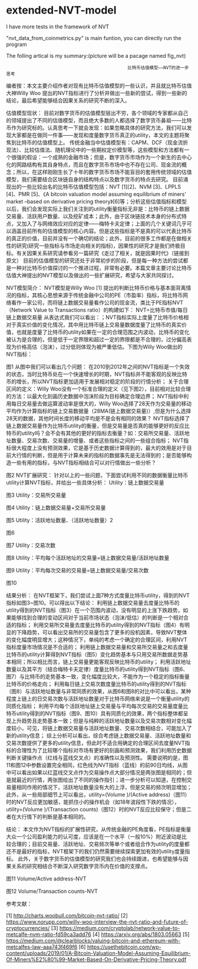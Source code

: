 # extended-NVT-model
I have more tests in the framework of NVT

"nvt_data_from_coinmetrics.py" is main funtion, you can directly run the program

The folling artical is my summary:(picture will be a pacage named fig_nvt)

                                                  比特币估值模型——NVT的进一步思考
编者按：本文主要介绍作者对现有比特币估值模型的一些认识，并且就比特币估值大神Willy Woo 提出的NVT指标进行了分析并做出一些新的尝试，得到一些新的结论，最后希望能够结合因果关系的研究不断的深入。

估值模型现状：
目前对数字货币的估值模型层出不穷，各个领域的专家都从自己的领域提出了不同的估值模型，而且绝大多数的人都选择了数字货币鼻祖——比特币作为研究标的。认真思考一下就会发现：如果忽略具体的研究方法，我们可以发现大家都是在做同一件事——发现和度量数字货币真正的utility，本文的主题将聚焦到比特币的估值模型上。
传统金融当中估值模型有：CAPM、DCF（现金流折现法）、比较估值法、随机理论中的一些期权定价模型等，这些模型和方法都有一个很强的假设：一个成熟的金融市场；但是，数字货币市场作为一个新生的去中心化的网路结构有其自身特点，而且在数字货币市场中也不存在公司、现金流的概念；所以，在这样刚刚生长了十年的数字货币市场不能盲目的套用传统领域的估值模型，我们需要结合区块链自身的结构特点以及数字货币的特点去研究。
目前涌现出的一些比较出名的比特币估值模型包括：NVT [1][2]、NVM [3]、LPPLS [4]、PMR [5]、《A bitcoin valuation model assuming equilibrium of miners’ market –based on derivative pricing theory》[6]等；分析这些估值指标和模型以后，我们会发现实际上我们关注到的utility衡量指标无非是：比特币的链上数据交易量、活跃用户数量、以及挖矿成本；此外，由于区块链技术本身的分布式特点，又加入了与网络效应对应的定律——梅特卡夫定律；上面的几个关键词几乎可以涵盖目前所有的估值模型的核心内容。但是这些指标是不是真的可以代表比特币的真正的价值，目前并没有一个确切的结论；此外，目前的很多工作都是在做相关性的研究(研究一些指标与市场走向相关的指标)，因果性的研究才是我们终极目标。有关因果关系研究请参看另一篇研究《走过了相关，就是因果时代》（链接到原文）
目前的估值模型的研究还处于非常初步的阶段，但是每一种方法的尝试都是一种对比特币价值探讨的一个推进过程，非常有必要。本篇文章主要讨论比特币估值大神提出的NVT模型以及做出的一些扩展研究，希望与大家共同探讨。

NVT模型简介：
NVT模型是Willy Woo [1] 提出的判断比特币价格与基本面背离情况的指标，其核心思想来源于传统金融中公司的PE（市盈率）指标，将比特币网络看作一家公司，而将链上数据交易量看作公司的现金流，类比于PE指标NVT（Network Value to Transactions ratio）的构建如下：
NVT=比特币市值/每日链上数据交易量
从表达式我们可以看出：；NVT指标实际上度量了比特币价格相对于真实价值的变化情况，其中用比特币链上交易量数据度量了比特币的真实价值，也就是度量了比特币的utility如果在一定的合理范围之内波动，比特币的变化被认为是合理的，但是低于一定界限和超过一定的界限都是不合理的，过分偏高表现为价格高估（泡沫），过分低则体现为被严重低估。下图为Willy Woo做出的NVT指标：
 
图1
从图中我们可以看出几个问题：
	在2010到2012年之间的NVT指标是一个失效的状态，当时比特币处在一个快速增长的时期，NVT指标并不能客观的反映比特币的增长，所以NVT指标更加适用于发展相对稳定的阶段的行情分析；
	关于合理区间的定义：Willy Woo没有一个标准合理的定义（见下图2），目前相对比较合理的方法：以最大化刻画历史数据中泡沫阶段为目标确定合理边界；
	NVT指标中利用每日交易量去做运算波动率是很大的，Willy Woo选择了28天作为交易量的移动平均作为计算指标的链上交易数据量（28MA(链上数据交易量)）,但是为什么选择28天的数据，其他时间长度的移动平均是不是会有相同的效果？
	NVT指标选择了链上数据交易量作为比特币utility的衡量，但是交易量是否真的能够更好的反应比特币的utility吗？会不会有其他的更好的指标去衡量？如：交易所交易量、活跃地址数量、交易次数、交易量的增量、或者这些指标之间的一些组合指标；
	NVT指标很大程度上没有预测效果，它是基于历史数据计算得到的，最大的效用是对于目前大行情的判断，但是用于计算未来的指标的数据事先是无法得到的；是否能够构造一些有用的指标，与NVT指标相结合可以对行情做出一些分析？

 
图2
NVT扩展研究：
针对以上的一些问题，下面尝试利用不同的数据衡量比特币utility计算NVT指标，并给出一些具体分析：
	Utility：链上数据交易量
 
图3
	Utility：交易所交易量
 
图4
	Utility：链上数据交易量+交易所交易量
 
图5
	Utility：活跃地址数量、（活跃地址数量）2
 
图6
 
图7
	Utility：交易次数
 
图8
	Utility：平均每个活跃地址的交易量=链上数据交易量/活跃地址数量
 
图9
	 Utility：平均每次交易的交易量=链上数据交易量/交易次数
 
图10

结果分析：
	在NVT框架下，我们尝试上面7种方式度量比特币utility，得到的NVT指标如图3~图10。可以得出以下结论：
	利用链上数据交易量去度量比特币的utility得到的NVT指标（图3）在一个范围内波动，没有明显的上涨下跌趋势，如果能够找到合理的变动区间对于当前市场状态（泡沫/低估）的判断是一个相对合适的指标；
	利用交易所交易量去度量比特币的utility得到的NVT指标（图4）有明显的下降趋势，可以看出交易所的交易量包含了更多的投机因素，导致NVT整体的变化幅度明显增大；这种情况下，单纯的考虑一个确定的合理区间，利用NVT指标度量市场情况是不合适的；
	利用链上数据交易量和交易所交易量之和去度量比特币的utility计算得到NVT指标（图5）变化趋势基本与只用交易所数据走势基本相同；所以相比而言，链上交易量更能客观反映比特币的utility；
	利用活跃地址数量以及其平方（结合梅特卡夫定律）度量比特币的utility得到NVT指标（图6、图7）与比特币的走势基本一致，变化幅度比较大，不能作为一个稳定的指标衡量比特币的价格走向；
	利用每日链上交易次数度量比特币的utility得到的NVT指标（图8）与活跃地址数量与非常同质的效果，从图6和图8的对比中可以看出，某种程度上链上的日交易次数与活跃地址数量对于比特币网络来说是一个衡量utility的同质化指标；
	利用平均每个活跃地址链上交易量与平均每次交易的交易量度量比特币utility得到的NVT指标（图9、图10）具有同质化的效果，两个指标整体都呈现上升趋势且走势基本一致；但是与纯粹的活跃地址数量以及交易次数相对变化幅度较小，可见，将链上数据交易量与活跃地址数量、交易次数相结合，可能加入了新的utility信息；
综上分析可以看出，综合考虑链上数据交易量、活跃地址数量和交易次数提供了更多的utility信息，但此时不适合用确定的合理区间去度量NVT指标的合理性为了比较哪个指标对市场有更好的刻画和预测效果，我们利用历史数据判断关键操作点（红线与蓝线交叉点）的准确性以及预测性。
需要说明的是，图11和图12中参数设置完全相同，红色线为NVT指标（蓝线）的前90日均线，从图中可以看出如果以红蓝线交叉点作为交易操作点大部分情况是两张图是相同的；但是就最近的行情，两张图给出了不同的操作指引；进一步分析可以知道，在控制交易量相同作用的情况下，活跃地址数量没有大的上浮，但是交易的频次明显增加；
此外，从一些局部细节上可以看出，utility=(Volume )/(Active address)（图11）时的NVT反应更加敏感，能抓住小的操作机会（如18年波段性下跌的情况），utility=(Volume )/(Transaction counts)（图12）时的NVT反应比较保守；但是二者在大行情下的判断是基本相同的。

结论：
本文作为NVT指标的扩展性研究，从传统金融的PE角度看，PE指标是衡量大众一个公司盈利能力的认可度，应该是在一个水平（一般10%）附近波动是比较合理的；目前交易量、活跃地址、交易频次等单个或者组合作为utility的度量都还不是最好的指标，NVT框架下的我们仍然需要继续探索更加有效的utility度量指标。
此外，关于数字货币的估值模型的研究我们也会持续跟进，也希望能够与因果关系的研究相结合不断深入研究数字货币内在价值的支撑点。









 
图11 Volume/Active address-NVT
 
图12 Volume/Transaction counts-NVT






 






参考文献：

[1] http://charts.woobull.com/bitcoin-nvt-ratio/ 
[2] https://www.norupp.com/willy-woo-interview-the-nvt-ratio-and-future-of-cryptocurrencies/
[3] https://medium.com/cryptolab/network-value-to-metcalfe-nvm-ratio-fd59ca3add76 
[4] https://arxiv.org/abs/1803.05663 
[5] https://medium.com/@clearblocks/valuing-bitcoin-and-ethereum-with-metcalfes-law-aaa743f469f6 
[6] https://usethebitcoin.com/wp-content/uploads/2019/01/A-Bitcoin-Valuation-Model-Assuming-Equilibrium-Of-Miners%E2%80%99-Market-Based-On-Derivative-Pricing-Theory.pdf









